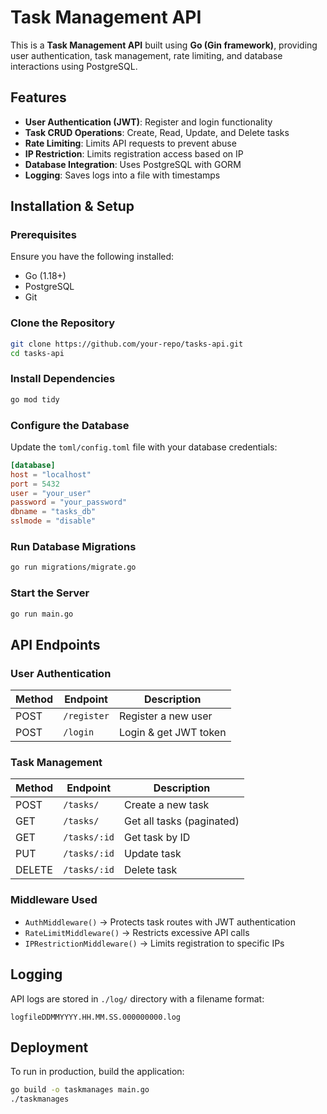 # Task Management API

This is a **Task Management API** built using **Go (Gin framework)**, providing user authentication, task management, rate limiting, and database interactions using PostgreSQL.

## Features

- **User Authentication (JWT)**: Register and login functionality
- **Task CRUD Operations**: Create, Read, Update, and Delete tasks
- **Rate Limiting**: Limits API requests to prevent abuse
- **IP Restriction**: Limits registration access based on IP
- **Database Integration**: Uses PostgreSQL with GORM
- **Logging**: Saves logs into a file with timestamps

## Installation & Setup

### Prerequisites

Ensure you have the following installed:

- Go (1.18+)
- PostgreSQL
- Git

### Clone the Repository

```sh
git clone https://github.com/your-repo/tasks-api.git
cd tasks-api
```

### Install Dependencies

```sh
go mod tidy
```

### Configure the Database

Update the `toml/config.toml` file with your database credentials:

```toml
[database]
host = "localhost"
port = 5432
user = "your_user"
password = "your_password"
dbname = "tasks_db"
sslmode = "disable"
```

### Run Database Migrations

```sh
go run migrations/migrate.go
```

### Start the Server

```sh
go run main.go
```

## API Endpoints

### User Authentication

| Method | Endpoint    | Description           |
| ------ | ----------- | --------------------- |
| POST   | `/register` | Register a new user   |
| POST   | `/login`    | Login & get JWT token |

### Task Management

| Method | Endpoint     | Description               |
| ------ | ------------ | ------------------------- |
| POST   | `/tasks/`    | Create a new task         |
| GET    | `/tasks/`    | Get all tasks (paginated) |
| GET    | `/tasks/:id` | Get task by ID            |
| PUT    | `/tasks/:id` | Update task               |
| DELETE | `/tasks/:id` | Delete task               |

### Middleware Used

- `AuthMiddleware()` → Protects task routes with JWT authentication
- `RateLimitMiddleware()` → Restricts excessive API calls
- `IPRestrictionMiddleware()` → Limits registration to specific IPs

## Logging

API logs are stored in `./log/` directory with a filename format:

```
logfileDDMMYYYY.HH.MM.SS.000000000.log
```

## Deployment

To run in production, build the application:

```sh
go build -o taskmanages main.go
./taskmanages
```
